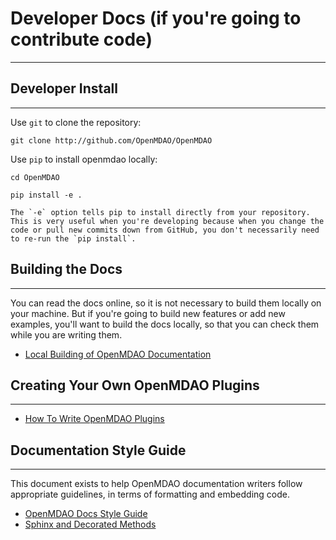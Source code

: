 # Developer Docs (if you're going to contribute code)
---

## Developer Install
---

Use `git` to clone the repository:

`git clone http://github.com/OpenMDAO/OpenMDAO`

Use `pip` to install openmdao locally:

`cd OpenMDAO`

`pip install -e .`

```{note}
The `-e` option tells pip to install directly from your repository. This is very useful when you're developing because when you change the code or pull new commits down from GitHub, you don't necessarily need to re-run the `pip install`.
```

## Building the Docs
---
You can read the docs online, so it is not necessary to build them locally on your machine.
But if you're going to build new features or add new examples, you'll want to build the docs locally, so that you can check them while you are writing them.

- [Local Building of OpenMDAO Documentation](doc_build.ipynb)

## Creating Your Own OpenMDAO Plugins
---

- [How To Write OpenMDAO Plugins](writing_plugins.ipynb)


## Documentation Style Guide
---

This document exists to help OpenMDAO documentation writers follow appropriate guidelines,
in terms of formatting and embedding code.

- [OpenMDAO Docs Style Guide](doc_style_guide.ipynb)
- [Sphinx and Decorated Methods](sphinx_decorators.ipynb)


